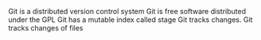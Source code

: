 Git is a distributed version control system
Git is free software distributed under the GPL
Git has a mutable index called stage
Git tracks changes.
Git tracks changes of files
